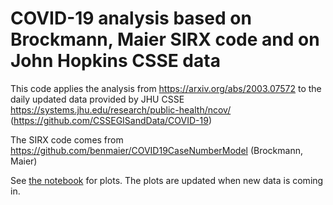 COVID-19 analysis based on Brockmann, Maier SIRX code and on John Hopkins CSSE data
================================================

This code applies the analysis from https://arxiv.org/abs/2003.07572 to the daily updated data provided by JHU CSSE https://systems.jhu.edu/research/public-health/ncov/ (https://github.com/CSSEGISandData/COVID-19)

The SIRX code comes from https://github.com/benmaier/COVID19CaseNumberModel (Brockmann, Maier)

See [the notebook](https://github.com/michibo/COVID-19-JHU-CSSE-data-SIRX-evaluation/blob/master/COVID-19%20SIRX%20evaluation.ipynb) for plots. The plots are updated when new data is coming in.
